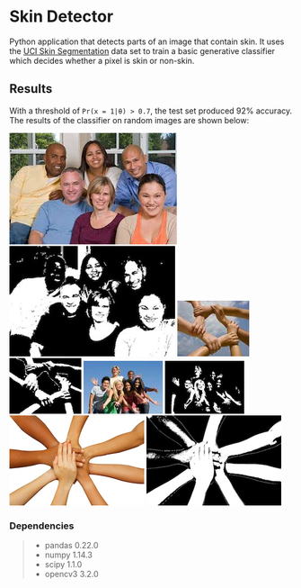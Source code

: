 # Skin Detector
Python application that detects parts of an image that contain skin. It uses the [UCI Skin Segmentation](https://archive.ics.uci.edu/ml/datasets/skin+segmentation) data set to train a basic generative classifier which decides whether a pixel is skin or non-skin.

## Results
With a threshold of `Pr(x = 1|θ) > 0.7`, the test set produced 92% accuracy. The results of the classifier on random images are shown below:

![test](https://raw.githubusercontent.com/jimiolaniyan/SkinDetector/master/images/original/test.jpeg)  ![mask](https://raw.githubusercontent.com/jimiolaniyan/SkinDetector/master/images/mask/mask.jpg)
![test2](https://raw.githubusercontent.com/jimiolaniyan/SkinDetector/master/images/original/test1.jpeg)   ![mask2](https://raw.githubusercontent.com/jimiolaniyan/SkinDetector/master/images/mask/mask1.jpg)
![test3](https://raw.githubusercontent.com/jimiolaniyan/SkinDetector/master/images/original/test5.jpeg)   ![mask3](https://raw.githubusercontent.com/jimiolaniyan/SkinDetector/master/images/mask/mask5.jpg)
![test4](https://raw.githubusercontent.com/jimiolaniyan/SkinDetector/master/images/original/test6.jpg)   ![mask3](https://raw.githubusercontent.com/jimiolaniyan/SkinDetector/master/images/mask/mask6.jpg)

### Dependencies

> * pandas      0.22.0
> * numpy       1.14.3
> * scipy       1.1.0
> * opencv3     3.2.0
